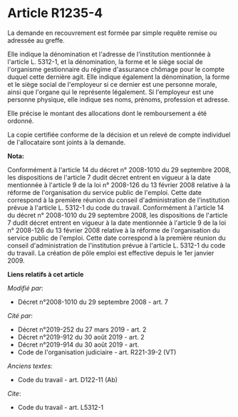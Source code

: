 # Article R1235-4

La demande en recouvrement est formée par simple requête remise ou adressée au greffe. 

Elle indique la dénomination et l'adresse de l'institution mentionnée à l'article L. 5312-1, et la dénomination, la forme et
le siège social de l'organisme gestionnaire du régime d'assurance chômage pour le compte duquel cette dernière agit. Elle
indique également la dénomination, la forme et le siège social de l'employeur si ce dernier est une personne morale, ainsi
que l'organe qui le représente légalement. Si l'employeur est une personne physique, elle indique ses noms, prénoms,
profession et adresse. 

Elle précise le montant des allocations dont le remboursement a été ordonné. 

La copie certifiée conforme de la décision et un relevé de compte individuel de l'allocataire sont joints à la demande.

**Nota:**

Conformément à l'article 14 du décret n° 2008-1010 du 29 septembre 2008, les dispositions de l'article 7 dudit décret entrent
en vigueur à la date mentionnée à l'article 9 de la loi n° 2008-126 du 13 février 2008 relative à la réforme de
l'organisation du service public de l'emploi. Cette date correspond à la première réunion du conseil d'administration de
l'institution prévue à l'article L. 5312-1 du code du travail. Conformément à l'article 14 du décret n° 2008-1010 du 29
septembre 2008, les dispositions de l'article 7 dudit décret entrent en vigueur à la date mentionnée à l'article 9 de la loi
n° 2008-126 du 13 février 2008 relative à la réforme de l'organisation du service public de l'emploi. Cette date correspond à
la première réunion du conseil d'administration de l'institution prévue à l'article L. 5312-1 du code du travail. La création
de pôle emploi est effective depuis le 1er janvier 2009.

**Liens relatifs à cet article**

_Modifié par_:

  - Décret n°2008-1010 du 29 septembre 2008 - art. 7

_Cité par_:

  - Décret n°2019-252 du 27 mars 2019 - art. 2
  - Décret n°2019-912 du 30 août 2019 - art. 2
  - Décret n°2019-914 du 30 août 2019 - art.
  - Code de l'organisation judiciaire - art. R221-39-2 (VT)

_Anciens textes_:

  - Code du travail - art. D122-11 (Ab)

_Cite_:

  - Code du travail - art. L5312-1
